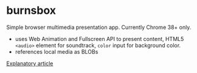 burnsbox
========

Simple browser multimedia presentation app. Currently Chrome 38+ only.

- uses Web Animation and Fullscreen API to present content, HTML5 `<audio>` element for soundtrack, `color` input for background color.
- references local media as BLOBs

[Explanatory article](https://demosthenes.info/blog/965/BurnsBox-Beta-A-Simple-HTML5-Multimedia-Presentation-App)
